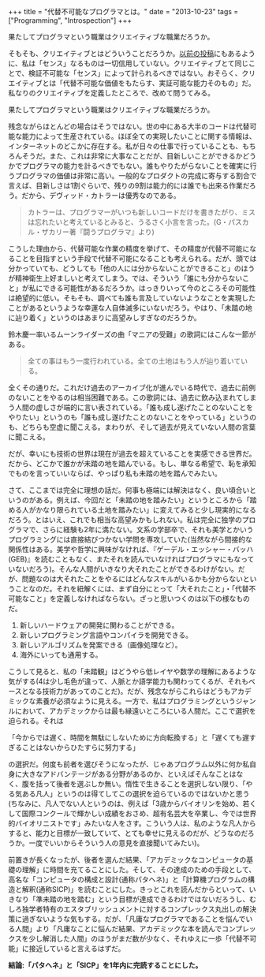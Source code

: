 +++
title = "代替不可能なプログラマとは。"
date = "2013-10-23"
tags = ["Programming", "Introspection"]
+++

果たしてプログラマという職業はクリエイティブな職業だろうか。

そもそも、クリエイティブとはどういうことだろうか。[以前の投稿][]にもあるように、私は「センス」なるものは一切信用していない。クリエイティブとて同じことで、検証不可能な「センス」によって計られるべきではない。おそらく、クリエイティブとは「代替不可能な価値をもたらす、実証可能な能力そのもの」だ。私なりのクリエイティブを定義したところで、改めて問うてみる。

果たしてプログラマという職業はクリエイティブな職業だろうか。

残念ながらほとんどの場合はそうではない。世の中にある大半のコードは代替可能な能力によって生産されている。ほぼ全ての実現したいことに関する情報は、インターネットのどこかに存在する。私が日々の仕事で行っていることも、もちろんそうだ。また、これは非常に大事なことだが、目新しいことができるかどうかでプログラマの能力を計るべきでもない。誰もやりたがらないことを確実に行うプログラマの価値は非常に高い。一般的なプロダクトの完成に寄与する割合で言えば、目新しさは1割ぐらいで、残りの9割は能力的には誰でも出来る作業だろう。だから、デヴィッド・カトラーは優秀なのである。

> カトラーは、プログラマーがいつも新しいコードだけを書きたがり、ミスは忘れたいと考えているとみると、うるさく小言を言った。(G・パスカル・ザカリー著『闘うプログラマ』より)

こうした理由から、代替可能な作業の精度を挙げて、その精度が代替不可能になることを目指すという手段で代替不可能になることも考えられる。だが、頭では分かっていても、どうしても「他の人には分からないことができること」のほうが精神衛生上好ましいと考えてしまう。では、そういう「誰にも分からないこと」が私にできる可能性があるだろうか。はっきりいって今のところその可能性は絶望的に低い。そもそも、調べても誰も言及していないようなことを実現したことがあるというような幸運な人自体滅多にいないだろう。やはり、「未踏の地に辿り着く」というのはあまりに高望みしすぎなのだろうか。

鈴木慶一率いるムーンライダーズの曲「マニアの受難」の歌詞にはこんな一節がある。

> 全ての事はもう一度行われている。全ての土地はもう人が辿り着いている。

全くその通りだ。これだけ過去のアーカイブ化が進んでいる時代で、過去に前例のないことをやるのは相当困難である。この歌詞には、過去に飲み込まれてしまう人間の虚しさが端的に言い表されている。「誰も成し遂げたことのないことをやりたい」というのも「誰も成し遂げたことのないことをやっている」というのも、どちらも空虚に聞こえる。まわりが、そして過去が見えていない人間の言葉に聞こえる。

だが、幸いにも技術の世界は現在が過去を超えていることを実感できる世界だ。だから、どこかで誰かが未踏の地を踏んでいる。もし、単なる希望で、恥を承知でものを言っていいならば、やっぱり私も未踏の地を踏んでみたい。

さて、ここまでは完全に理想の話だ。何事も極端には解決はなく、良い頃合いというのがある。例えば、今回だと「未踏の地を踏みたい」というところから「踏める人がかなり限られている土地を踏みたい」に変えてみると少し現実的になるだろう。とはいえ、これでも相当な高望みかもしれない。私は完全に独学のプログラマで、さらに経験も2年に満たない。文系の学部卒で、それも美学とかいうプログラミングには直接結びつかない学問を専攻していた(当然ながら間接的な関係性はある。美学や哲学に興味がなければ、『ゲーデル・エッシャー・バッハ(GEB)』を読むこともなく、またそれを読んでいなければプログラマにもなっていないだろう)。そんな人間がいきなり大それたことができるわけがない。だが、問題なのは大それたことをやるにはどんなスキルがいるかも分からないということなのだ。それを紐解くには、まず自分にとって「大それたこと」・「代替不可能なこと」を定義しなければならない。ざっと思いつくのは以下の様なものだ。

1.  新しいハードウェアの開発に関わることができる。
2.  新しいプログラミング言語やコンパイラを開発できる。
3.  新しいアルゴリズムを発案できる（画像処理など）。
4.  海外にいっても通用する。

こうして見ると、私の「未踏観」はどうやら低レイヤや数学の理解にあるような気がする(4は少し毛色が違って、人脈とか語学能力も関わってくるが、それもベースとなる技術力があってのことだ)。だが、残念ながらこれらはどうもアカデミックな素養が必須なように見える。一方で、私はプログラミングというジャンルにおいて、アカデミックからは最も縁遠いところにいる人間だ。ここで選択を迫られる。それは

「今からでは遅く、時間を無駄にしないために方向転換する」と「遅くても遅すぎることはないからひたすらに努力する」

の選択だ。何度も前者を選びそうになったが、じゃあプログラム以外に何か私自身に大きなアドバンテージがある分野があるのか、といえばそんなことはなく、腹を括って後者を選ぶしか無い。惰性で生きることを選択しない限り、「やる気ある凡人」というのは得てしてこの選択を迫らているのではないかと思う(ちなみに、凡人でない人というのは、例えば「3歳からバイオリンを始め、若くして国際コンクールで輝かしい成績をおさめ、超有名芸大を卒業し、今では世界的バイオリニストです」みたいな人をさす。こういう人は、私のような凡人からすると、能力と目標が一致していて、とても幸せに見えるのだが、どうなのだろうか。一度でいいからそういう人の意見を直接聞いてみたい)。

前置きが長くなったが、後者を選んだ結果、「アカデミックなコンピュータの基礎の理解」に時間を充てることにした。そして、その達成のための手段として、高名な「コンピュータの構成と設計(通称パタヘネ)」と「計算機プログラムの構造と解釈(通称SICP)」を読むことにした。きっとこれを読んだからといって、いきなり「準未踏の地を踏む」という目標が達成できるわけではないだろうし、むしろ独学者特有のエスタブリッシュメントに対するコンプレックス丸出しの解決策に過ぎないような気もする。だが、「凡庸なプログラマであることを悩んでいる人間」より「凡庸なことに悩んだ結果、アカデミックな本を読んでコンプレックスを少し解消した人間」のほうがまだ数が少なく、それゆえに一歩「代替不可能」に接近していると言えるはずだ。

**結論:「パタヘネ」と「SICP」を1年内に完読することにした。**

 [以前の投稿]: http://yuseinishiyama.com/posts/2013/06/17/about-scenece/
